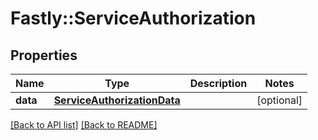 # Fastly::ServiceAuthorization

## Properties

| Name | Type | Description | Notes |
| ---- | ---- | ----------- | ----- |
| **data** | [**ServiceAuthorizationData**](ServiceAuthorizationData.md) |  | [optional] |

[[Back to API list]](../../README.md#endpoints) [[Back to README]](../../README.md)

